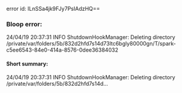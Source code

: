 error id: ILnSSa4jk9FJy7PsIAdzHQ==
### Bloop error:

24/04/19 20:37:31 INFO ShutdownHookManager: Deleting directory /private/var/folders/5b/832d2hfd7s14d73ltc6bgly80000gn/T/spark-c5ee6543-84e0-414a-8576-0dee36384032
#### Short summary: 

24/04/19 20:37:31 INFO ShutdownHookManager: Deleting directory /private/var/folders/5b/832d2hfd7s14d...